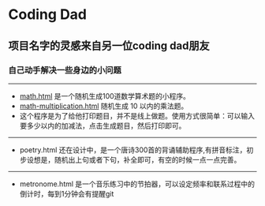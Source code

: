 # Coding Dad
## 项目名字的灵感来自另一位coding dad朋友
### 自己动手解决一些身边的小问题
---
* [math.html](https://karryzhang.github.io/codingdad/math.html) 是一个随机生成100道数学算术题的小程序。
* [math-multiplication.html](https://karryzhang.github.io/codingdad/math-multiplication.html) 随机生成 10 以内的乘法题。
* 这个程序是为了给他打印题目，并不是线上做题。使用方式很简单：可以输入要多少以内的加减法，点击生成题目，然后打印即可。
---
* poetry.html 还在设计中，是一个唐诗300首的背诵辅助程序,有拼音标注，初步设想是，随机出上句或者下句，补全即可，有空的时候一点一点完善。
---
* metronome.html 是一个音乐练习中的节拍器，可以设定频率和联系过程中的倒计时，每到1分钟会有提醒git
